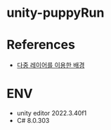 # unity-puppyRun

# References
- [다중 레이어를 이용한 배경](https://www.youtube.com/watch?v=uyttyyB1HjI)


# ENV
- unity editor 2022.3.40f1
- C# 8.0.303